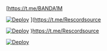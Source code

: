 [https://t.me/BANDA1M

[![Deploy](https://www.herokucdn.com/deploy/button.svg)](https://heroku.com/deploy?template=https://github.com/mostafaaziza/alazizy)
](https://t.me/Rescordsource

[![Deploy](https://www.herokucdn.com/deploy/button.svg)](https://heroku.com/deploy?template=https://github.com/Hector532/hector_music.git)
)https://t.me/Rescordsource

[![Deploy](https://www.herokucdn.com/deploy/button.svg)](https://heroku.com/deploy?template=https://github.com/Hector532/hector_music.git)
